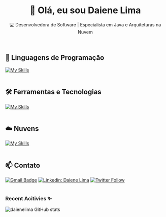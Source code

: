 <h1 align="center">👋 Olá, eu sou Daiene Lima</h1>

<p align="center">
  💻 Desenvolvedora de Software | Especialista em Java e Arquiteturas na Nuvem
</p><br>

## 🚀 Linguagens de Programação
[![My Skills](https://skillicons.dev/icons?i=java,python,javascript,c,nodejs)](https://skillicons.dev)<br><br>

## 🛠️ Ferramentas e Tecnologias
[![My Skills](https://skillicons.dev/icons?i=vscode,eclipse,mysql,bootstrap,git,github,postman,docker,terraform,postgres)](https://skillicons.dev)<br><br>

## ☁️ Nuvens
[![My Skills](https://skillicons.dev/icons?i=aws,azure)](https://skillicons.dev)<br><br>


## 📫 Contato

[![Gmail Badge](https://img.shields.io/badge/-{daiene.m17@gmail.com}-006bed?style=flat-square&logo=Gmail&logoColor=white&link=mailto:{SeuEmail})](mailto:{SeuEmail})
[![Linkedin: Daiene Lima](https://img.shields.io/badge/-DaieneLima-blue?style=flat-square&logo=Linkedin&logoColor=white&link=https://www.linkedin.com/in/daiene-lima/)](https://www.linkedin.com/in/daiene-lima/)
[![Twitter Follow](https://img.shields.io/twitter/follow/criadoradbugs?style=social)]({Link}) 
<br><br>


### Recent Acitivies ✨
![daienelima GitHub stats](https://github-readme-stats.vercel.app/api?username=daienelima&show_icons=true)

<br />
<br />


